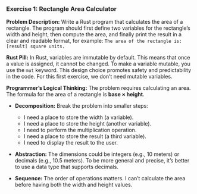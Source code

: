 ### Exercise 1: Rectangle Area Calculator

**Problem Description:**
Write a Rust program that calculates the area of a rectangle. The program should first define two variables for the rectangle’s width and height, then compute the area, and finally print the result in a clear and readable format, for example:
`The area of the rectangle is: [result] square units.`

**Rust Pill:**
In Rust, variables are immutable by default. This means that once a value is assigned, it cannot be changed. To make a variable mutable, you use the `mut` keyword. This design choice promotes safety and predictability in the code. For this first exercise, we don’t need mutable variables.

**Programmer’s Logical Thinking:**
The problem requires calculating an area. The formula for the area of a rectangle is **base × height**.

* **Decomposition:** Break the problem into smaller steps:

  * I need a place to store the width (a variable).
  * I need a place to store the height (another variable).
  * I need to perform the multiplication operation.
  * I need a place to store the result (a third variable).
  * I need to display the result to the user.

* **Abstraction:** The dimensions could be integers (e.g., 10 meters) or decimals (e.g., 10.5 meters). To be more general and precise, it’s better to use a data type that supports decimals.

* **Sequence:** The order of operations matters. I can’t calculate the area before having both the width and height values.
